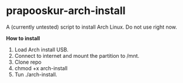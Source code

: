 # prapooskur-arch-install
A (currently untested) script to install Arch Linux. Do not use right now.

**How to install**

1. Load Arch install USB. 
2. Connect to internet and mount the partition to /mnt. 
3. Clone repo 
4. chmod +x arch-install
4. Tun ./arch-install.
